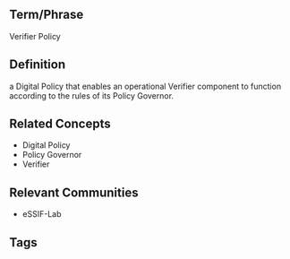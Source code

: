 ## Term/Phrase
Verifier Policy

## Definition
a Digital Policy that enables an operational Verifier component to function according to the rules of its Policy Governor.

## Related Concepts
- Digital Policy
- Policy Governor
- Verifier

## Relevant Communities
- eSSIF-Lab

## Tags

